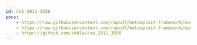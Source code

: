 ```yaml
---
id: CVE-2011-3556
pocs:
    - https://raw.githubusercontent.com/rapid7/metasploit-framework/master/modules/exploits/multi/misc/java_rmi_server.rb
    - https://raw.githubusercontent.com/rapid7/metasploit-framework/master/modules/auxiliary/scanner/misc/java_rmi_server.rb
    - https://github.com/sk4la/cve_2011_3556
---
```

